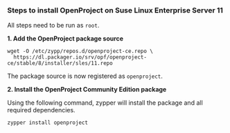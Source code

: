 ### Steps to install OpenProject on Suse Linux Enterprise Server 11

All steps need to be run as `root`.

**1. Add the OpenProject package source**

```
wget -O /etc/zypp/repos.d/openproject-ce.repo \
  https://dl.packager.io/srv/opf/openproject-ce/stable/8/installer/sles/11.repo
```

The package source is now registered as `openproject`.


**2. Install the OpenProject Community Edition package**

Using the following command, zypper will install the package and all required dependencies.

```bash
zypper install openproject
```
